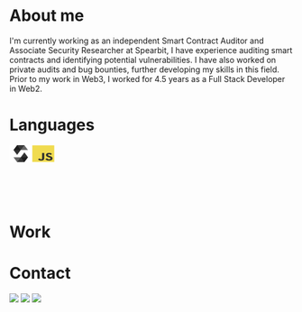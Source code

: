 # About me

 I'm currently working as an independent Smart Contract Auditor and Associate Security Researcher at Spearbit, I have experience auditing smart contracts and identifying potential vulnerabilities. I have also worked on private audits and bug bounties, further developing my skills in this field. Prior to my work in Web3, I worked for 4.5 years as a Full Stack Developer in Web2.

 # Languages

<div style="display: flex; flex-direction: row;">
 <img align="center" alt="Jonatascm-Solidity" height="30" width="40" src="https://raw.githubusercontent.com/devicons/devicon/master/icons/solidity/solidity-original.svg">
 <img align="center" alt="Jonatascm-Solidity" height="30" width="40" src="https://raw.githubusercontent.com/devicons/devicon/master/icons/javascript/javascript-original.svg">
</div>
</br></br></br></br>

# Work

# Contact

 <div> 
  <a href = "mailto:jonatas.pvt@gmail.com"><img src="https://img.shields.io/badge/-Gmail-%23333?style=for-the-badge&logo=gmail&logoColor=red" target="_blank"></a>
  <a href="https://www.linkedin.com/in/jonatas-cmartins" target="_blank"><img src="https://img.shields.io/badge/-LinkedIn-%230077B5?style=for-the-badge&logo=linkedin&logoColor=white" target="_blank"></a> 
  <a href="https://twitter.com/jonataspvt" target="_blank"><img src="https://img.shields.io/badge/-Twitter-%23eee?style=for-the-badge&logo=twitter&logoColor=blue" target="_blank"></a>
  
</div>